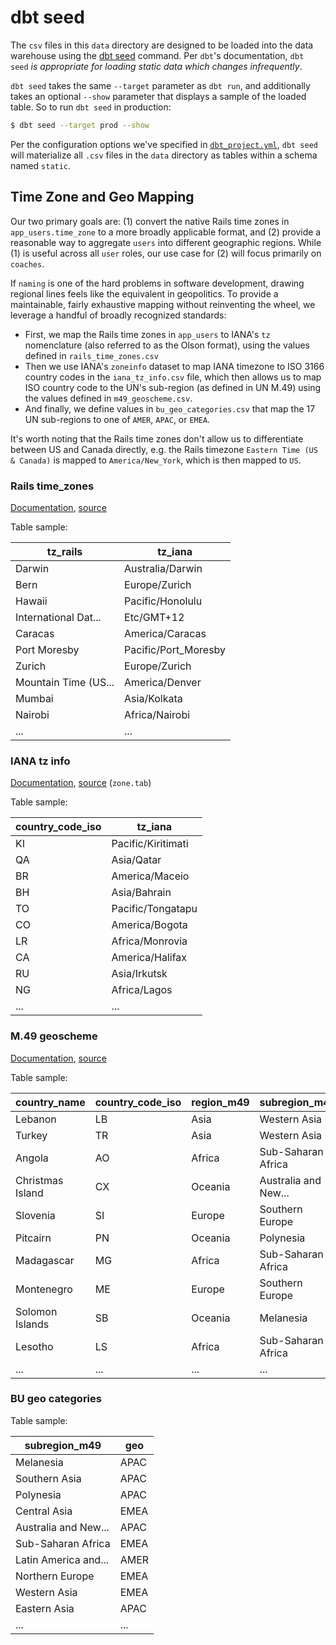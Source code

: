 # dbt seed

The `csv` files in this `data` directory are designed to be loaded into the data warehouse using the [dbt seed](https://docs.getdbt.com/reference#seed) command. Per `dbt`'s documentation, `dbt seed` _is appropriate for loading static data which changes infrequently_.

`dbt seed` takes the same `--target` parameter as `dbt run`, and additionally takes an optional `--show` parameter that displays a sample of the loaded table. So to run `dbt seed` in production:

```bash
$ dbt seed --target prod --show
```

Per the configuration options we've specified in [`dbt_project.yml`](../dbt_project.yml), `dbt seed` will materialize all `.csv` files in the `data` directory as tables within a schema named `static`.

## Time Zone and Geo Mapping

Our two primary goals are: (1) convert the native Rails time zones in `app_users.time_zone` to a more broadly applicable format, and (2) provide a reasonable way to aggregate `users` into different geographic regions. While (1) is useful across all `user` roles, our use case for (2) will focus primarily on `coaches`.

If `naming` is one of the hard problems in software development, drawing regional lines feels like the equivalent in geopolitics. To provide a maintainable, fairly exhaustive mapping without reinventing the wheel, we leverage a handful of broadly recognized standards:
* First, we map the Rails time zones in `app_users` to IANA's `tz` nomenclature (also referred to as the Olson format), using the values defined in `rails_time_zones.csv`
* Then we use IANA's `zoneinfo` dataset to map IANA timezone to ISO 3166 country codes in the `iana_tz_info.csv` file, which then allows us to map ISO country code to the UN's sub-region (as defined in UN M.49) using the values defined in `m49_geoscheme.csv`.
* And finally, we define values in `bu_geo_categories.csv` that map the 17 UN sub-regions to one of `AMER`, `APAC`, or `EMEA`.

It's worth noting that the Rails time zones don't allow us to differentiate between US and Canada directly, e.g. the Rails timezone `Eastern Time (US & Canada)` is mapped to `America/New_York`, which is then mapped to `US`.

### Rails time_zones
[Documentation](https://api.rubyonrails.org/v5.2/classes/ActiveSupport/TimeZone.html), [source](https://github.com/rails/rails/blob/v5.2.0/activesupport/lib/active_support/values/time_zone.rb)

Table sample:

| tz_rails             |  tz_iana             |
| -------------------- | -------------------- |
| Darwin               | Australia/Darwin     |
| Bern                 | Europe/Zurich        |
| Hawaii               | Pacific/Honolulu     |
| International Dat... | Etc/GMT+12           |
| Caracas              | America/Caracas      |
| Port Moresby         | Pacific/Port_Moresby |
| Zurich               | Europe/Zurich        |
| Mountain Time (US... | America/Denver       |
| Mumbai               | Asia/Kolkata         |
| Nairobi              | Africa/Nairobi       |
| ...                  | ...                  |


### IANA tz info

[Documentation](https://www.iana.org/time-zones), [source](https://data.iana.org/time-zones/releases/tzdata2018e.tar.gz) (`zone.tab`)

Table sample:

| country_code_iso | tz_iana            |
| ---------------- | ------------------ |
| KI               | Pacific/Kiritimati |
| QA               | Asia/Qatar         |
| BR               | America/Maceio     |
| BH               | Asia/Bahrain       |
| TO               | Pacific/Tongatapu  |
| CO               | America/Bogota     |
| LR               | Africa/Monrovia    |
| CA               | America/Halifax    |
| RU               | Asia/Irkutsk       |
| NG               | Africa/Lagos       |
| ...              | ...                |


### M.49 geoscheme

[Documentation](https://unstats.un.org/unsd/methodology/m49/#geo-regions), [source](https://github.com/lukes/ISO-3166-Countries-with-Regional-Codes/blob/v7.0/all/all.csv)

Table sample:

| country_name     | country_code_iso | region_m49 | subregion_m49        |
| ---------------- | ---------------- | ---------- | -------------------- |
| Lebanon          | LB               | Asia       | Western Asia         |
| Turkey           | TR               | Asia       | Western Asia         |
| Angola           | AO               | Africa     | Sub-Saharan Africa   |
| Christmas Island | CX               | Oceania    | Australia and New... |
| Slovenia         | SI               | Europe     | Southern Europe      |
| Pitcairn         | PN               | Oceania    | Polynesia            |
| Madagascar       | MG               | Africa     | Sub-Saharan Africa   |
| Montenegro       | ME               | Europe     | Southern Europe      |
| Solomon Islands  | SB               | Oceania    | Melanesia            |
| Lesotho          | LS               | Africa     | Sub-Saharan Africa   |
| ...              | ...              | ...        | ...                  |


### BU geo categories

Table sample:

| subregion_m49        | geo  |
| -------------------- | ---- |
| Melanesia            | APAC |
| Southern Asia        | APAC |
| Polynesia            | APAC |
| Central Asia         | EMEA |
| Australia and New... | APAC |
| Sub-Saharan Africa   | EMEA |
| Latin America and... | AMER |
| Northern Europe      | EMEA |
| Western Asia         | EMEA |
| Eastern Asia         | APAC |
| ...                  | ...  |

